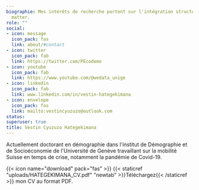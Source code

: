 ```yaml
---
biographie: Mes intérêts de recherche portent sur l'intégration structurelle et le rôle des réseaux sociaux.
  matter.
role: ""
social:
- icon: message
  icon_pack: fas
  link: about/#contact
- icon: twitter
  icon_pack: fab
  link: https://twitter.com/PEcodemo
- icon: youtube
  icon_pack: fab
  link: https://www.youtube.com/@wedata_unige
- icon: linkedin
  icon_pack: fab
  link: www.linkedin.com/in/vestin-hategekimana
- icon: envelope
  icon_pack: fas
  link: mailto:vestincyuzuzo@outlook.com
status:
superuser: true
title: Vestin Cyuzuzo Hategekimana
---
```


Actuellement doctorant en démographie dans l'institut de Démographie et de Socioéconomie de l'Université de Genève travaillant sur la mobilité Suisse en temps de crise, notamment la pandémie de Covid-19. 

{{< icon name="download" pack="fas" >}} {{< staticref "uploads/HATEGEKIMANA_CV.pdf" "newtab" >}}Téléchargez{{< /staticref >}} mon CV au format PDF.